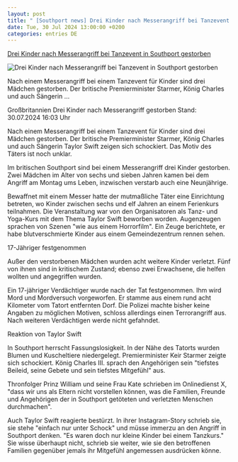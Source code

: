 ```yaml
---
layout: post
title: " [Southport news] Drei Kinder nach Messerangriff bei Tanzevent in Southport gestorben"
date: Tue, 30 Jul 2024 13:00:00 +0200
categories: entries DE
---
```

[Drei Kinder nach Messerangriff bei Tanzevent in Southport gestorben](https://www.tagesschau.de/ausland/europa/messerangriff-southport-100.html)

![Drei Kinder nach Messerangriff bei Tanzevent in Southport gestorben](https://images.tagesschau.de/image/bfa9dcf7-b754-45cb-a88c-a22e9df00165/AAABkQNziAA/AAABjwnlFvA/16x9-1280/blumen-messerangriff-100.jpg)

Nach einem Messerangriff bei einem Tanzevent für Kinder sind drei Mädchen gestorben. Der britische Premierminister Starmer, König Charles und auch Sängerin ...

Großbritannien Drei Kinder nach Messerangriff gestorben Stand: 30.07.2024 16:03 Uhr

Nach einem Messerangriff bei einem Tanzevent für Kinder sind drei Mädchen gestorben. Der britische Premierminister Starmer, König Charles und auch Sängerin Taylor Swift zeigen sich schockiert. Das Motiv des Täters ist noch unklar.

Im britischen Southport sind bei einem Messerangriff drei Kinder gestorben. Zwei Mädchen im Alter von sechs und sieben Jahren kamen bei dem Angriff am Montag ums Leben, inzwischen verstarb auch eine Neunjährige.

Bewaffnet mit einem Messer hatte der mutmaßliche Täter eine Einrichtung betreten, wo Kinder zwischen sechs und elf Jahren an einem Ferienkurs teilnahmen. Die Veranstaltung war von den Organisatoren als Tanz- und Yoga-Kurs mit dem Thema Taylor Swift beworben worden. Augenzeugen sprachen von Szenen "wie aus einem Horrorfilm". Ein Zeuge berichtete, er habe blutverschmierte Kinder aus einem Gemeindezentrum rennen sehen.

17-Jähriger festgenommen

Außer den verstorbenen Mädchen wurden acht weitere Kinder verletzt. Fünf von ihnen sind in kritischem Zustand; ebenso zwei Erwachsene, die helfen wollten und angegriffen wurden.

Ein 17-jähriger Verdächtiger wurde nach der Tat festgenommen. Ihm wird Mord und Mordversuch vorgeworfen. Er stamme aus einem rund acht Kilometer vom Tatort entfernten Dorf. Die Polizei machte bisher keine Angaben zu möglichen Motiven, schloss allerdings einen Terrorangriff aus. Nach weiteren Verdächtigen werde nicht gefahndet.

Reaktion von Taylor Swift

In Southport herrscht Fassungslosigkeit. In der Nähe des Tatorts wurden Blumen und Kuscheltiere niedergelegt. Premierminister Keir Starmer zeigte sich schockiert. König Charles III. sprach den Angehörigen sein "tiefstes Beileid, seine Gebete und sein tiefstes Mitgefühl" aus.

Thronfolger Prinz William und seine Frau Kate schrieben im Onlinedienst X, "dass wir uns als Eltern nicht vorstellen können, was die Familien, Freunde und Angehörigen der in Southport getöteten und verletzten Menschen durchmachen".

Auch Taylor Swift reagierte bestürzt. In ihrer Instagram-Story schrieb sie, sie stehe "einfach nur unter Schock" und müsse immerzu an den Angriff in Southport denken. "Es waren doch nur kleine Kinder bei einem Tanzkurs." Sie wisse überhaupt nicht, schrieb sie weiter, wie sie den betroffenen Familien gegenüber jemals ihr Mitgefühl angemessen ausdrücken könne.

